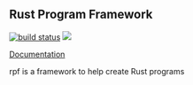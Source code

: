 ## Rust Program Framework
[![build status](https://ci.gitlab.com/projects/3993/status.png?ref=master)](https://ci.gitlab.com/projects/3993?ref=master)
[![](http://meritbadge.herokuapp.com/rpf)](https://crates.io/crates/rpf)

[Documentation](http://0x1a.github.io/rpf/rpf/index.html)


rpf is a framework to help create Rust programs
